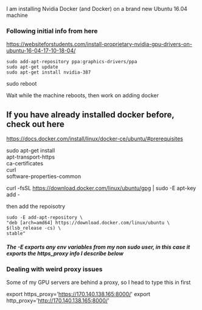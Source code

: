 I am installing Nvidia Docker (and Docker) on a brand new Ubuntu 16.04 machine


### Following initial info from here
https://websiteforstudents.com/install-proprietary-nvidia-gpu-drivers-on-ubuntu-16-04-17-10-18-04/

    sudo add-apt-repository ppa:graphics-drivers/ppa
    sudo apt-get update
    sudo apt-get install nvidia-387
   
   sudo reboot
   
   
Wait while the machine reboots, then work on adding docker


## If you have already installed docker before, check out here
https://docs.docker.com/install/linux/docker-ce/ubuntu/#prerequisites
   
   
 
   sudo apt-get install \
    apt-transport-https \
    ca-certificates \
    curl \
    software-properties-common
   

 curl -fsSL https://download.docker.com/linux/ubuntu/gpg | sudo -E apt-key add -

then add the repoisotry

    sudo -E add-apt-repository \
    "deb [arch=amd64] https://download.docker.com/linux/ubuntu \
    $(lsb_release -cs) \
    stable"

##### The -E exports any env variables from my non sudo user, in this case it exports the https_proxy info I describe below

### Dealing with weird proxy issues

Some of my GPU servers are behind a proxy, so I head to type this in first

export https_proxy='https://170.140.138.165:8000/'
export http_proxy='http://170.140.138.165:8000/'
